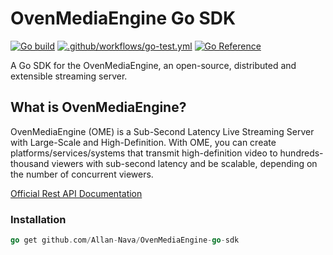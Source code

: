 # OvenMediaEngine Go SDK

[![Go build](https://github.com/Allan-Nava/OvenMediaEngine-go-sdk/actions/workflows/go-build.yml/badge.svg)](https://github.com/Allan-Nava/OvenMediaEngine-go-sdk/actions/workflows/go-build.yml)
[![.github/workflows/go-test.yml](https://github.com/Allan-Nava/OvenMediaEngine-go-sdk/actions/workflows/go-test.yml/badge.svg)](https://github.com/Allan-Nava/OvenMediaEngine-go-sdk/actions/workflows/go-test.yml)
[![Go Reference](https://pkg.go.dev/badge/github.com/Allan-Nava/OvenMediaEngine-go-sdk.svg)](https://pkg.go.dev/github.com/Allan-Nava/OvenMediaEngine-go-sdk)

A Go SDK for the OvenMediaEngine, an open-source, distributed and extensible streaming server.

## What is OvenMediaEngine?
OvenMediaEngine (OME) is a Sub-Second Latency Live Streaming Server with Large-Scale and High-Definition. With OME, you can create platforms/services/systems that transmit high-definition video to hundreds-thousand viewers with sub-second latency and be scalable, depending on the number of concurrent viewers.

[Official Rest API Documentation](https://airensoft.gitbook.io/ovenmediaengine/rest-api/v1/)

### Installation

```go
go get github.com/Allan-Nava/OvenMediaEngine-go-sdk
```
